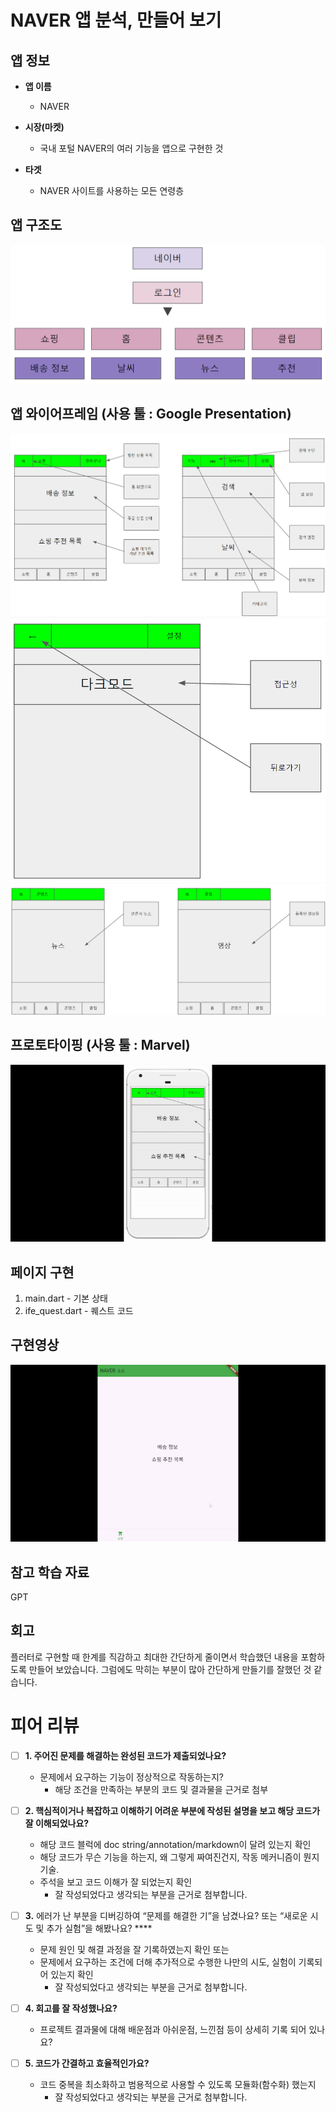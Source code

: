# NAVER 앱 분석, 만들어 보기 

## 앱 정보

- **앱 이름** 

  - NAVER    

- **시장(마켓)**  

  - 국내 포털 NAVER의 여러 기능을 앱으로 구현한 것  

- **타겟**  

  - NAVER 사이트를 사용하는 모든 연령층          



## 앱 구조도

<img src="https://github.com/rumelay/Aiffel_quest_cr/blob/main/assets/11.png">

## 앱 와이어프레임 (사용 툴 : Google Presentation)

<img src="https://github.com/rumelay/Aiffel_quest_cr/blob/main/assets/21.png">
<img src="https://github.com/rumelay/Aiffel_quest_cr/blob/main/assets/22.png">
<img src="https://github.com/rumelay/Aiffel_quest_cr/blob/main/assets/23.png">


## 프로토타이핑 (사용 툴 : Marvel)

<img src="https://github.com/rumelay/Aiffel_quest_cr/blob/main/assets/wrwq.gif">

## 페이지 구현
1. main.dart - 기본 상태
2. ife_quest.dart - 퀘스트 코드

## 구현영상 

<img src="https://github.com/rumelay/Aiffel_quest_cr/blob/main/assets/325.gif">

## 참고 학습 자료 

GPT

## 회고
플러터로 구현할 때 한계를 직감하고 최대한 간단하게 줄이면서 학습했던 내용을 포함하도록 
만들어 보았습니다. 그럼에도 막히는 부분이 많아 간단하게 만들기를 잘했던 것 같습니다.

# 피어 리뷰
<aside>

- [ ]  **1. 주어진 문제를 해결하는 완성된 코드가 제출되었나요?**
    - 문제에서 요구하는 기능이 정상적으로 작동하는지?
        - 해당 조건을 만족하는 부분의 코드 및 결과물을 근거로 첨부
    
- [ ]  **2. 핵심적이거나 복잡하고 이해하기 어려운 부분에 작성된 설명을 보고 해당 코드가 잘 이해되었나요?**
    - 해당 코드 블럭에 doc string/annotation/markdown이 달려 있는지 확인
    - 해당 코드가 무슨 기능을 하는지, 왜 그렇게 짜여진건지, 작동 메커니즘이 뭔지 기술.
    - 주석을 보고 코드 이해가 잘 되었는지 확인
        - 잘 작성되었다고 생각되는 부분을 근거로 첨부합니다.
        
- [ ]  **3.** 에러가 난 부분을 디버깅하여 “문제를 해결한 기”을 남겼나요? 또는
   “새로운 시도 및 추가 실험”을 해봤나요? ****
    - 문제 원인 및 해결 과정을 잘 기록하였는지 확인 또는
    - 문제에서 요구하는 조건에 더해 추가적으로 수행한 나만의 시도, 
    실험이 기록되어 있는지 확인
        - 잘 작성되었다고 생각되는 부분을 근거로 첨부합니다.
        
- [ ]  **4. 회고를 잘 작성했나요?**
    - 프로젝트 결과물에 대해 배운점과 아쉬운점, 느낀점 등이 상세히 기록 되어 있나요?

- [ ]  **5. 코드가 간결하고 효율적인가요?**
    - 코드 중복을 최소화하고 범용적으로 사용할 수 있도록 모듈화(함수화) 했는지
        - 잘 작성되었다고 생각되는 부분을 근거로 첨부합니다.
    
</aside>
